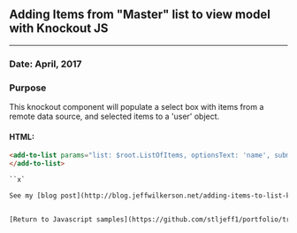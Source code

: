 ## Adding Items from "Master" list to view model with Knockout JS
***

### Date: April, 2017

### Purpose

This knockout component will populate a select box with items from a remote data source, and selected items to a 'user' object.

#### HTML:
``` html
<add-to-list params="list: $root.ListOfItems, optionsText: 'name', submit: addItem, disable: (selectedUser().List().length >= 5), limitMsg: 'Limit reached.'">
</add-to-list>

``x`

See my [blog post](http://blog.jeffwilkerson.net/adding-items-to-list-knockoutjs/) and [codepen](http://codepen.io/stljeff1/pen/dvBvbj) for more on this example.


[Return to Javascript samples](https://github.com/stljeff1/portfolio/tree/master/Javascript/)